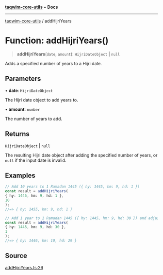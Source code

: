 [**taqwim-core-utils**](../README.md) • **Docs**

***

[taqwim-core-utils](../globals.md) / addHijriYears

# Function: addHijriYears()

> **addHijriYears**(`date`, `amount`): `HijriDateObject` \| `null`

Adds a specified number of years to a Hijri date.

## Parameters

• **date**: `HijriDateObject`

The Hijri date object to add years to.

• **amount**: `number`

The number of years to add.

## Returns

`HijriDateObject` \| `null`

The resulting Hijri date object after adding the specified number of years, or `null` if the input date is invalid.

## Examples

```ts
// Add 10 years to 1 Ramadan 1445 ({ hy: 1445, hm: 9, hd: 1 })
const result = addHijriYears(
{ hy: 1445, hm: 9, hd: 1 },
10
);
//=> { hy: 1455, hm: 9, hd: 1 }
```

```ts
// Add 1 year to 1 Ramadan 1445 ({ hy: 1445, hm: 9, hd: 30 }) and adjust the month
const result = addHijriYears(
{ hy: 1445, hm: 9, hd: 30 },
1
);
//=> { hy: 1446, hm: 10, hd: 29 }
```

## Source

[addHijriYears.ts:26](https://github.com/boussadjra/taqwim/blob/b6011f3ed342a975f52680743fe89e4925ba0553/packages/core-utils/src/lib/addHijriYears.ts#L26)
